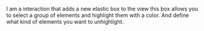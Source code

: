 I am a interaction that adds a new elastic box to the view
this box allows you to select a group of elements and highlight them with a color. And define what kind of elements you want to unhighlight.

